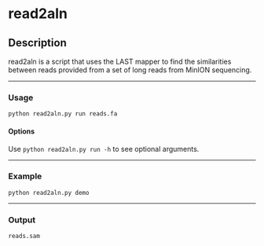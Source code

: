 # read2aln

## Description
read2aln is a script that uses the LAST mapper to find the similarities between reads provided from a set of long reads from MinION sequencing.

---
### Usage
`python read2aln.py run reads.fa`
#### Options
Use `python read2aln.py run -h` to see optional arguments.

---
### Example
`python read2aln.py demo`

---
### Output
`reads.sam`
